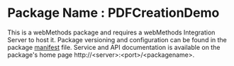 # Package Name : PDFCreationDemo
This is a webMethods package and requires a webMethods Integration Server to host it. Package versioning and configuration can be found in the package [manifest](./PDFCreationDemo/manifest.v3) file. Service and API documentation is available on the package's home page http://&lt;server&gt;:&lt;port&gt;/&lt;packagename>.
